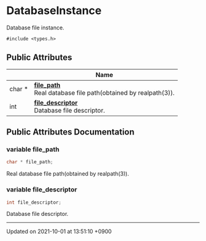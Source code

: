 

# DatabaseInstance



Database file instance. 


`#include <types.h>`

## Public Attributes

|                | Name           |
| -------------- | -------------- |
| char * | **[file_path](/Classes/DatabaseInstance#variable-file_path)** <br>Real database file path(obtained by realpath(3)).  |
| int | **[file_descriptor](/Classes/DatabaseInstance#variable-file_descriptor)** <br>Database file descriptor.  |

## Public Attributes Documentation

### variable file_path

```cpp
char * file_path;
```

Real database file path(obtained by realpath(3)). 

### variable file_descriptor

```cpp
int file_descriptor;
```

Database file descriptor. 

-------------------------------

Updated on 2021-10-01 at 13:51:10 +0900